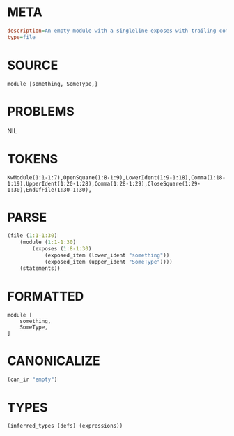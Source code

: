# META
~~~ini
description=An empty module with a singleline exposes with trailing comma
type=file
~~~
# SOURCE
~~~roc
module [something, SomeType,]
~~~
# PROBLEMS
NIL
# TOKENS
~~~zig
KwModule(1:1-1:7),OpenSquare(1:8-1:9),LowerIdent(1:9-1:18),Comma(1:18-1:19),UpperIdent(1:20-1:28),Comma(1:28-1:29),CloseSquare(1:29-1:30),EndOfFile(1:30-1:30),
~~~
# PARSE
~~~clojure
(file (1:1-1:30)
	(module (1:1-1:30)
		(exposes (1:8-1:30)
			(exposed_item (lower_ident "something"))
			(exposed_item (upper_ident "SomeType"))))
	(statements))
~~~
# FORMATTED
~~~roc
module [
	something,
	SomeType,
]
~~~
# CANONICALIZE
~~~clojure
(can_ir "empty")
~~~
# TYPES
~~~clojure
(inferred_types (defs) (expressions))
~~~